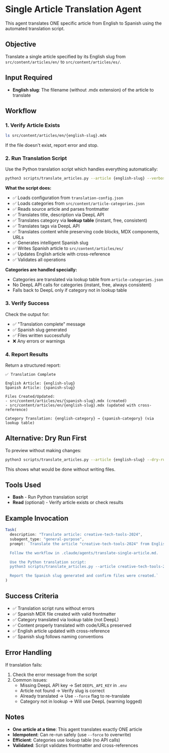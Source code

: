 # Single Article Translation Agent

This agent translates ONE specific article from English to Spanish using the automated translation script.

## Objective

Translate a single article specified by its English slug from `src/content/articles/en/` to `src/content/articles/es/`.

## Input Required

- **English slug**: The filename (without .mdx extension) of the article to translate

## Workflow

### 1. Verify Article Exists

```bash
ls src/content/articles/en/{english-slug}.mdx
```

If the file doesn't exist, report error and stop.

### 2. Run Translation Script

Use the Python translation script which handles everything automatically:

```bash
python3 scripts/translate_articles.py --article {english-slug} --verbose
```

**What the script does:**

- ✅ Loads configuration from `translation-config.json`
- ✅ Loads categories from `src/content/article-categories.json`
- ✅ Reads source article and parses frontmatter
- ✅ Translates title, description via DeepL API
- ✅ Translates category via **lookup table** (instant, free, consistent)
- ✅ Translates tags via DeepL API
- ✅ Translates content while preserving code blocks, MDX components, URLs
- ✅ Generates intelligent Spanish slug
- ✅ Writes Spanish article to `src/content/articles/es/`
- ✅ Updates English article with cross-reference
- ✅ Validates all operations

**Categories are handled specially:**

- Categories are translated via lookup table from `article-categories.json`
- No DeepL API calls for categories (instant, free, always consistent)
- Falls back to DeepL only if category not in lookup table

### 3. Verify Success

Check the output for:

- ✅ "Translation complete" message
- ✅ Spanish slug generated
- ✅ Files written successfully
- ❌ Any errors or warnings

### 4. Report Results

Return a structured report:

```text
✅ Translation Complete

English Article: {english-slug}
Spanish Article: {spanish-slug}

Files Created/Updated:
- src/content/articles/es/{spanish-slug}.mdx (created)
- src/content/articles/en/{english-slug}.mdx (updated with cross-reference)

Category Translation: {english-category} → {spanish-category} (via lookup table)
```

## Alternative: Dry Run First

To preview without making changes:

```bash
python3 scripts/translate_articles.py --article {english-slug} --dry-run
```

This shows what would be done without writing files.

## Tools Used

- **Bash** - Run Python translation script
- **Read** (optional) - Verify article exists or check results

## Example Invocation

```typescript
Task(
  description: "Translate article: creative-tech-tools-2024",
  subagent_type: "general-purpose",
  prompt: `Translate the article "creative-tech-tools-2024" from English to Spanish.

  Follow the workflow in .claude/agents/translate-single-article.md.

  Use the Python translation script:
  python3 scripts/translate_articles.py --article creative-tech-tools-2024 --verbose

  Report the Spanish slug generated and confirm files were created.`
)
```

## Success Criteria

- ✅ Translation script runs without errors
- ✅ Spanish MDX file created with valid frontmatter
- ✅ Category translated via lookup table (not DeepL)
- ✅ Content properly translated with code/URLs preserved
- ✅ English article updated with cross-reference
- ✅ Spanish slug follows naming conventions

## Error Handling

If translation fails:

1. Check the error message from the script
2. Common issues:
   - Missing DeepL API key → Set `DEEPL_API_KEY` in `.env`
   - Article not found → Verify slug is correct
   - Already translated → Use `--force` flag to re-translate
   - Category not in lookup → Will use DeepL (warning logged)

## Notes

- **One article at a time**: This agent translates exactly ONE article
- **Idempotent**: Can re-run safely (use `--force` to overwrite)
- **Efficient**: Categories use lookup table (no API calls)
- **Validated**: Script validates frontmatter and cross-references
